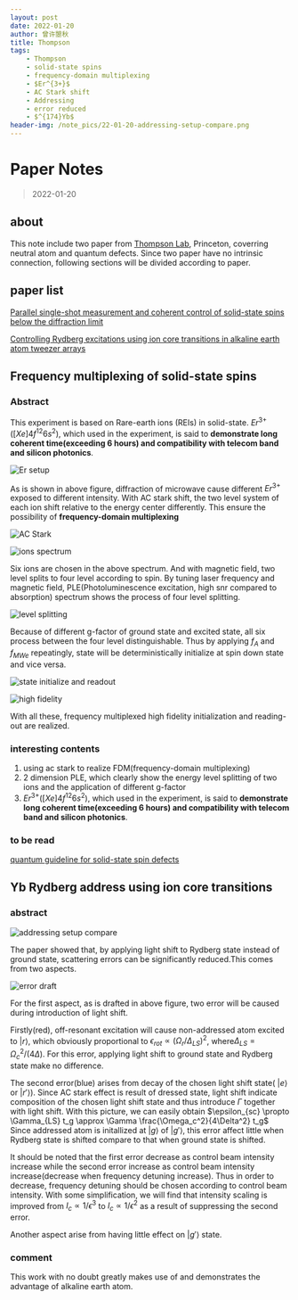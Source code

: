 ```yaml
---
layout: post
date: 2022-01-20
author: 曾许曌秋
title: Thompson
tags:
    - Thompson
    - solid-state spins
    - frequency-domain multiplexing
    - $Er^{3+}$
    - AC Stark shift
    - Addressing
    - error reduced
    - $^{174}Yb$
header-img: /note_pics/22-01-20-addressing-setup-compare.png
---
```


# Paper Notes

> 2022-01-20

## about

This note include two paper from [Thompson Lab](https://sites.google.com/site/thompsonlabq/home?authuser=0), Princeton, coverring neutral atom and quantum defects. Since two paper have no intrinsic connection, following sections will be divided according to paper.

## paper list

[Parallel single-shot measurement and coherent control of solid-state spins below the diffraction limit](/Important_papers/parallel_single-shot_measurement_and_coherent_control_of_solid-state_spins_below_the_diffraction_limit.SongtaoChen=Thompson.2020.science/science.abc7821.pdf)

[Controlling Rydberg excitations using ion core transitions in alkaline earth atom tweezer arrays](/Important_papers/rydberg_excitation_of_alkaline_earth_atom_using_core_transitions.Burgers=Thompson.2021.arxiv/2110.06902.pdf)

## Frequency multiplexing of solid-state spins

### Abstract

This experiment is based on Rare-earth ions (REIs) in solid-state. $Er^{3+}	([Xe] 4f^{12} 6s^2)$, which used in the experiment, is said to **demonstrate long coherent time(exceeding 6 hours) and compatibility with telecom band and silicon photonics**.

![Er setup](/note_pics/2022-01-20-Er-setup.png)

As is shown in above figure, diffraction of microwave cause different $Er^{3+}$ exposed to different intensity. With AC stark shift, the two level system of each ion shift relative to the energy center differently. This ensure the possibility of **frequency-domain multiplexing**

![AC Stark](/note_pics/22-01-20-ac-stark.png)

![ions spectrum](/note_pics/22-01-20-ion-spectrum.png)

Six ions are chosen in the above spectrum. And with magnetic field, two level splits to four level according to spin. By tuning laser frequency and magnetic field, PLE(Photoluminescence excitation, high snr compared to absorption) spectrum shows the process of four level splitting.

![level splitting](/note_pics/22-01-20-level-splitting.png)

Because of different g-factor of ground state and excited state, all six process between the four level distinguishable. Thus by applying $f_A$ and $f_{MWe}$ repeatingly, state will be deterministically initialize at spin down state and vice versa.

![state initialize and readout](/note_pics/22-01-20-state-initialize-and-readout.png)

![high fidelity](/note_pics/22-01-20-high-fidelity.png)

With all these, frequency multiplexed high fidelity initialization and reading-out are realized.

### interesting contents

1. using ac stark to realize FDM(frequency-domain multiplexing)
2. 2 dimension PLE, which clearly show the energy level splitting of two ions and the application of different g-factor
3. $Er^{3+}	([Xe] 4f^{12} 6s^2)$, which used in the experiment, is said to **demonstrate long coherent time(exceeding 6 hours) and compatibility with telecom band and silicon photonics**.

### to be read

[quantum guideline for solid-state spin defects](/Important_papers/solid-state_spin_defects_review.Gary_Wolfowicz.2021.nature/2010.16395.pdf)

## Yb Rydberg address using ion core transitions

### abstract

![addressing setup compare](/note_pics/22-01-20-addressing-setup-compare.png)

The paper showed that, by applying light shift to Rydberg state instead of ground state, scattering errors can be significantly reduced.This comes from two aspects.

![error draft](/note_pics/22-01-20-error-draft.jpg)

For the first aspect, as is drafted in above figure, two error will be caused during introduction of light shift. 

Firstly(red), off-resonant excitation will cause non-addressed atom excited to $\lvert r\rangle$, which obviously proportional to $\epsilon_{rot} \propto (\Omega_r/\Delta_{LS})^2$, where$\Delta_{LS} = \Omega_c^2/(4\Delta)$. For this error, applying light shift to ground state and Rydberg state make no difference. 

The second error(blue) arises from decay of the chosen light shift state( $\lvert e\rangle$ or $\lvert r'\rangle$). Since AC stark effect is result of dressed state, light shift indicate composition of the chosen light shift state and thus introduce $\Gamma$ together with light shift. With this picture, we can easily obtain $\epsilon_{sc} \propto \Gamma_{LS} t_g \approx \Gamma \frac{\Omega_c^2}{4\Delta^2} t_g$ Since addressed atom is initallized at $\lvert g\rangle$ of $\lvert g'\rangle$, this error affect little when Rydberg state is shifted compare to that when ground state is shifted.

It should be noted that the first error decrease as control beam intensity increase while the second error increase as control beam intensity increase(decrease when frequency detuning increase). Thus in order to decrease, frequency detuning should be chosen according to control beam intensity. With some simplification, we will find that intensity scaling is improved from $I_c\propto 1/\epsilon^3$ to $I_c \propto 1/\epsilon^2$ as a result of suppressing the second error.

Another aspect arise from having little effect on $\lvert g'\rangle$ state.

### comment

This work with no doubt greatly makes use of and demonstrates the advantage of alkaline earth atom.